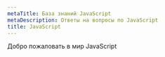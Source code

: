 ```yaml
---
metaTitle: База знаний JavaScript
metaDescription: Ответы на вопросы по JavaScript
title: JavaScript
---
```


Добро пожаловать в мир JavaScript
